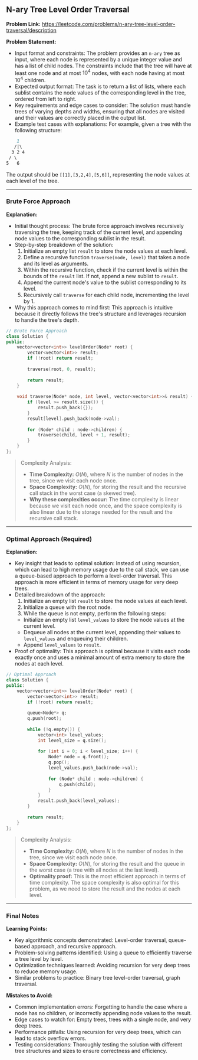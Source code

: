 ## N-ary Tree Level Order Traversal

**Problem Link:** https://leetcode.com/problems/n-ary-tree-level-order-traversal/description

**Problem Statement:**
- Input format and constraints: The problem provides an `n-ary` tree as input, where each node is represented by a unique integer value and has a list of child nodes. The constraints include that the tree will have at least one node and at most $10^4$ nodes, with each node having at most $10^4$ children.
- Expected output format: The task is to return a list of lists, where each sublist contains the node values of the corresponding level in the tree, ordered from left to right.
- Key requirements and edge cases to consider: The solution must handle trees of varying depths and widths, ensuring that all nodes are visited and their values are correctly placed in the output list.
- Example test cases with explanations: For example, given a tree with the following structure:
```markdown
    1
   /|\
  3 2 4
 / \
5   6
```
The output should be `[[1],[3,2,4],[5,6]]`, representing the node values at each level of the tree.

---

### Brute Force Approach

**Explanation:**
- Initial thought process: The brute force approach involves recursively traversing the tree, keeping track of the current level, and appending node values to the corresponding sublist in the result.
- Step-by-step breakdown of the solution:
  1. Initialize an empty list `result` to store the node values at each level.
  2. Define a recursive function `traverse(node, level)` that takes a node and its level as arguments.
  3. Within the recursive function, check if the current level is within the bounds of the `result` list. If not, append a new sublist to `result`.
  4. Append the current node's value to the sublist corresponding to its level.
  5. Recursively call `traverse` for each child node, incrementing the level by 1.
- Why this approach comes to mind first: This approach is intuitive because it directly follows the tree's structure and leverages recursion to handle the tree's depth.

```cpp
// Brute Force Approach
class Solution {
public:
    vector<vector<int>> levelOrder(Node* root) {
        vector<vector<int>> result;
        if (!root) return result;
        
        traverse(root, 0, result);
        
        return result;
    }
    
    void traverse(Node* node, int level, vector<vector<int>>& result) {
        if (level >= result.size()) {
            result.push_back({});
        }
        result[level].push_back(node->val);
        
        for (Node* child : node->children) {
            traverse(child, level + 1, result);
        }
    }
};
```

> Complexity Analysis:
> - **Time Complexity:** $O(N)$, where $N$ is the number of nodes in the tree, since we visit each node once.
> - **Space Complexity:** $O(N)$, for storing the result and the recursive call stack in the worst case (a skewed tree).
> - **Why these complexities occur:** The time complexity is linear because we visit each node once, and the space complexity is also linear due to the storage needed for the result and the recursive call stack.

---

### Optimal Approach (Required)

**Explanation:**
- Key insight that leads to optimal solution: Instead of using recursion, which can lead to high memory usage due to the call stack, we can use a queue-based approach to perform a level-order traversal. This approach is more efficient in terms of memory usage for very deep trees.
- Detailed breakdown of the approach:
  1. Initialize an empty list `result` to store the node values at each level.
  2. Initialize a queue with the root node.
  3. While the queue is not empty, perform the following steps:
    - Initialize an empty list `level_values` to store the node values at the current level.
    - Dequeue all nodes at the current level, appending their values to `level_values` and enqueuing their children.
    - Append `level_values` to `result`.
- Proof of optimality: This approach is optimal because it visits each node exactly once and uses a minimal amount of extra memory to store the nodes at each level.

```cpp
// Optimal Approach
class Solution {
public:
    vector<vector<int>> levelOrder(Node* root) {
        vector<vector<int>> result;
        if (!root) return result;
        
        queue<Node*> q;
        q.push(root);
        
        while (!q.empty()) {
            vector<int> level_values;
            int level_size = q.size();
            
            for (int i = 0; i < level_size; i++) {
                Node* node = q.front();
                q.pop();
                level_values.push_back(node->val);
                
                for (Node* child : node->children) {
                    q.push(child);
                }
            }
            result.push_back(level_values);
        }
        
        return result;
    }
};
```

> Complexity Analysis:
> - **Time Complexity:** $O(N)$, where $N$ is the number of nodes in the tree, since we visit each node once.
> - **Space Complexity:** $O(N)$, for storing the result and the queue in the worst case (a tree with all nodes at the last level).
> - **Optimality proof:** This is the most efficient approach in terms of time complexity. The space complexity is also optimal for this problem, as we need to store the result and the nodes at each level.

---

### Final Notes

**Learning Points:**
- Key algorithmic concepts demonstrated: Level-order traversal, queue-based approach, and recursive approach.
- Problem-solving patterns identified: Using a queue to efficiently traverse a tree level by level.
- Optimization techniques learned: Avoiding recursion for very deep trees to reduce memory usage.
- Similar problems to practice: Binary tree level-order traversal, graph traversal.

**Mistakes to Avoid:**
- Common implementation errors: Forgetting to handle the case where a node has no children, or incorrectly appending node values to the result.
- Edge cases to watch for: Empty trees, trees with a single node, and very deep trees.
- Performance pitfalls: Using recursion for very deep trees, which can lead to stack overflow errors.
- Testing considerations: Thoroughly testing the solution with different tree structures and sizes to ensure correctness and efficiency.
